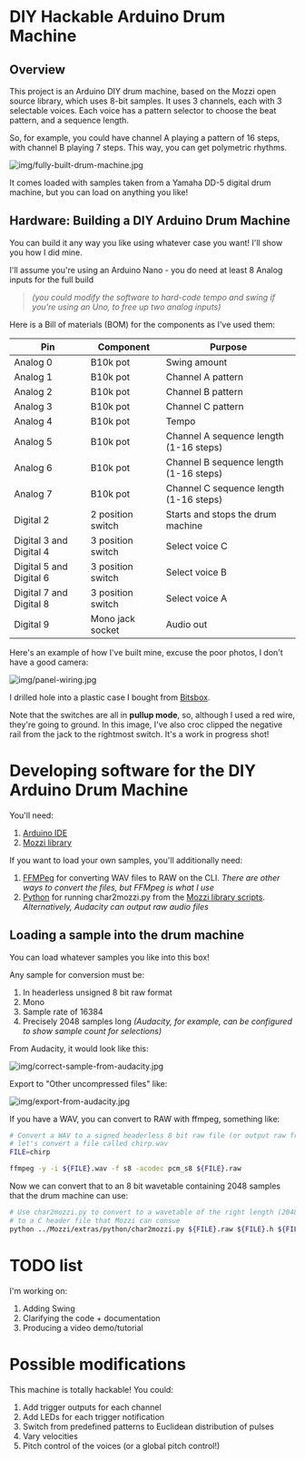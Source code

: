 DIY Hackable Arduino Drum Machine
==

Overview
--

This project is an Arduino DIY drum machine, based on the Mozzi open source library, which uses 8-bit samples. It uses 3 channels, each with 3 selectable voices.  Each voice has a pattern selector to choose the beat pattern, and a sequence length.

So, for example, you could have channel A playing a pattern of 16 steps, with channel B playing 7 steps. This way, you can get polymetric rhythms.

![img/fully-built-drum-machine.jpg](img/fully-built-drum-machine.jpg)

It comes loaded with samples taken from a Yamaha DD-5 digital drum machine, but you can load on anything you like!

Hardware: Building a DIY Arduino Drum Machine
--

You can build it any way you like using whatever case you want! I'll show you how I did mine.

I'll assume you're using an Arduino Nano - you do need at least 8 Analog inputs for the full build

> _(you could modify the software to hard-code tempo and swing if you're using an Uno, to free up two analog inputs)_

Here is a Bill of materials (BOM) for the components as I've used them:

Pin | Component          | Purpose
--- |--------------------| --- 
Analog 0 | B10k pot | Swing amount
Analog 1 | B10k pot | Channel A pattern
Analog 2 | B10k pot | Channel B pattern
Analog 3 | B10k pot | Channel C pattern
Analog 4 | B10k pot | Tempo
Analog 5 | B10k pot | Channel A sequence length (1-16 steps)
Analog 6 | B10k pot | Channel B sequence length (1-16 steps)
Analog 7 | B10k pot | Channel C sequence length (1-16 steps)
Digital 2 | 2 position switch  | Starts and stops the drum machine
Digital 3 and Digital 4 | 3 position switch  | Select voice C
Digital 5 and Digital 6 | 3 position switch  | Select voice B
Digital 7 and Digital 8 | 3 position switch  | Select voice A
Digital 9 | Mono jack socket | Audio out 

Here's an example of how I've built mine, excuse the poor photos, I don't have a good camera:

![img/panel-wiring.jpg](img/panel-wiring.jpg)

I drilled hole into a plastic case I bought from [Bitsbox](https://www.bitsbox.co.uk/).

Note that the switches are all in **pullup mode**, so, although I used a red wire, they're going to ground. In this image, I've also croc clipped the negative rail from the jack to the rightmost switch. It's a work in progress shot!

Developing software for the DIY Arduino Drum Machine
==

You'll need:

1. [Arduino IDE](https://www.arduino.cc/en/software/)
2. [Mozzi library](https://sensorium.github.io/Mozzi/)

If you want to load your own samples, you'll additionally need: 

1. [FFMPeg](https://ffmpeg.org/) for converting WAV files to RAW on the CLI. _There are other ways to convert the files, but FFMpeg is what I use_
2. [Python](https://www.python.org/) for running char2mozzi.py from the [Mozzi library scripts](https://github.com/sensorium/Mozzi/tree/master/extras/python). _Alternatively, Audacity can output raw audio files_

Loading a sample into the drum machine
--

You can load whatever samples you like into this box!

Any sample for conversion must be:
1. In headerless unsigned 8 bit raw format
2. Mono
3. Sample rate of 16384
4. Precisely 2048 samples long _(Audacity, for example, can be configured to show sample count for selections)_

From Audacity, it would look like this:

![img/correct-sample-from-audacity.jpg](img/correct-sample-from-audacity.jpg)

Export to "Other uncompressed files" like:

![img/export-from-audacity.jpg](img/export-from-audacity.jpg)

If you have a WAV, you can convert to RAW with ffmpeg, something like:

```bash
# Convert a WAV to a signed headerless 8 bit raw file (or output raw from your audio editor)
# let's convert a file called chirp.wav
FILE=chirp

ffmpeg -y -i ${FILE}.wav -f s8 -acodec pcm_s8 ${FILE}.raw
```

Now we can convert that to an 8 bit wavetable containing 2048 samples that the drum machine can use:

```bash
# Use char2mozzi.py to convert to a wavetable of the right length (2048)
# to a C header file that Mozzi can consue
python ../Mozzi/extras/python/char2mozzi.py ${FILE}.raw ${FILE}.h ${FILE} 16384
```

TODO list
==

I'm working on:

1. Adding Swing
2. Clarifying the code + documentation
3. Producing a video demo/tutorial

Possible modifications
==

This machine is totally hackable! You could:

1. Add trigger outputs for each channel
2. Add LEDs for each trigger notification
3. Switch from predefined patterns to Euclidean distribution of pulses
4. Vary velocities
5. Pitch control of the voices (or a global pitch control!)
